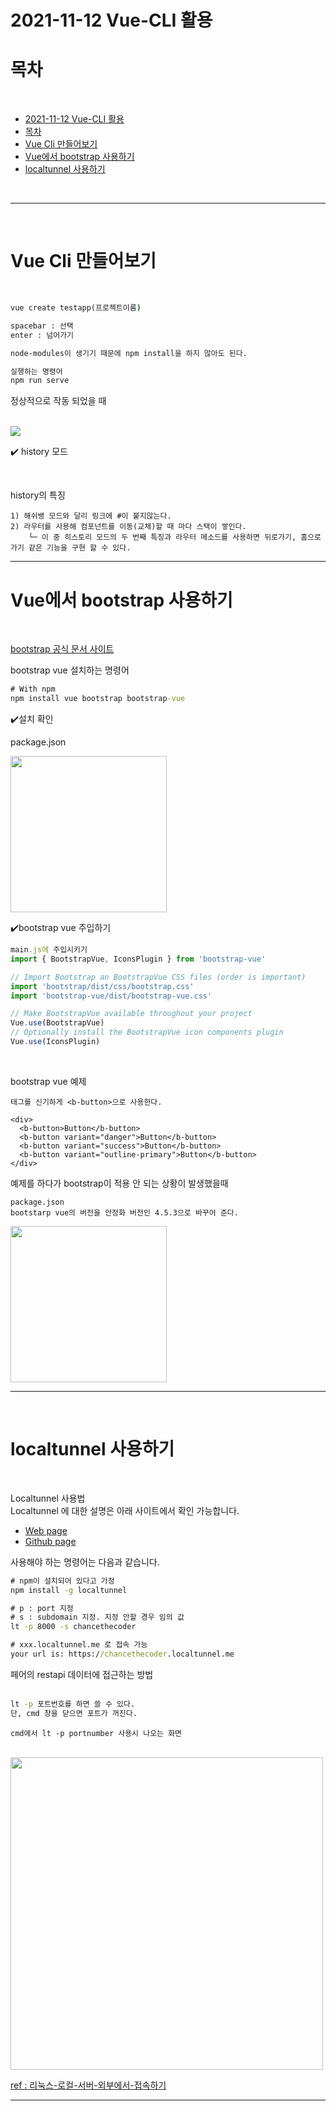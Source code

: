 # 2021-11-12 Vue-CLI 활용

# 목차  
<br>

- [2021-11-12 Vue-CLI 활용](#2021-11-12-vue-cli-활용)
- [목차](#목차)
- [Vue Cli 만들어보기](#vue-cli-만들어보기)
- [Vue에서 bootstrap 사용하기](#vue에서-bootstrap-사용하기)
- [localtunnel 사용하기](#localtunnel-사용하기)

<br>

--- 

<br>

# Vue Cli 만들어보기

<br>

```cmd
vue create testapp(프로젝트이름)

spacebar : 선택
enter : 넘어가기

node-modules이 생기기 때문에 npm install을 하지 않아도 된다.

실행하는 명령어
npm run serve

```
  
정상적으로 작동 되었을 때  
<br>

<img src='https://user-images.githubusercontent.com/44612896/141388786-208b6083-e57a-4b99-8c58-12e14739a465.png'>

<br>

✔️ history 모드  

<br>

history의 특징  
```
1) 해쉬뱅 모드와 달리 링크에 #이 붙지않는다.
2) 라우터를 사용해 컴포넌트를 이동(교체)할 때 마다 스택이 쌓인다.
    └─ 이 중 히스토리 모드의 두 번째 특징과 라우터 메소드를 사용하면 뒤로가기, 홈으로 가기 같은 기능을 구현 할 수 있다.
```

---

# Vue에서 bootstrap 사용하기

<br>

[bootstrap 공식 문서 사이트](https://bootstrap-vue.org/docs/#using-module-bundlers)  

bootstrap vue 설치하는 명령어

```cmd
# With npm
npm install vue bootstrap bootstrap-vue
```

✔️설치 확인  

package.json

<img src='https://user-images.githubusercontent.com/44612896/141389285-d4e8ad64-0513-479e-9025-b98cb2fba643.png' width="250">


<br>

✔️bootstrap vue 주입하기

```js
main.js에 주입시키기
import { BootstrapVue, IconsPlugin } from 'bootstrap-vue'

// Import Bootstrap an BootstrapVue CSS files (order is important)
import 'bootstrap/dist/css/bootstrap.css'
import 'bootstrap-vue/dist/bootstrap-vue.css'

// Make BootstrapVue available throughout your project
Vue.use(BootstrapVue)
// Optionally install the BootstrapVue icon components plugin
Vue.use(IconsPlugin)
```

<br>

bootstrap vue 예제

```
태그를 신기하게 <b-button>으로 사용한다.

<div>
  <b-button>Button</b-button>
  <b-button variant="danger">Button</b-button>
  <b-button variant="success">Button</b-button>
  <b-button variant="outline-primary">Button</b-button>
</div>
```

예제를 하다가 bootstrap이 적용 안 되는 상황이 발생했을때  

```
package.json 
bootstarp vue의 버전을 안정화 버전인 4.5.3으로 바꾸어 준다.
```

<img src="https://user-images.githubusercontent.com/44612896/141390308-79563d2d-4878-4c5c-8c32-ce2a35916ccb.png" width="250">

---

<br>


# localtunnel 사용하기
<br>

Localtunnel 사용법  
Localtunnel 에 대한 설명은 아래 사이트에서 확인 가능합니다. 

- [Web page](https://localtunnel.github.io/www/)
- [Github page](https://github.com/localtunnel/localtunnel)


사용해야 하는 명령어는 다음과 같습니다.  

```cmd
# npm이 설치되어 있다고 가정
npm install -g localtunnel

# p : port 지정
# s : subdomain 지정. 지정 안할 경우 임의 값
lt -p 8000 -s chancethecoder

# xxx.localtunnel.me 로 접속 가능
your url is: https://chancethecoder.localtunnel.me
```

페어의 restapi 데이터에 접근하는 방법  
<br>

```cmd
lt -p 포트번호를 하면 쓸 수 있다.
단, cmd 창을 닫으면 포트가 꺼진다.
```

`cmd에서 lt -p portnumber 사용시 나오는 화면`  

<br>

<img src="https://user-images.githubusercontent.com/44612896/141392451-451db954-1fef-4575-8ac4-e82f0e3781e7.png" width="500">


[ref : 리눅스-로컬-서버-외부에서-접속하기](https://chancethecoder.tistory.com/entry/%EB%A6%AC%EB%88%85%EC%8A%A4-%EB%A1%9C%EC%BB%AC-%EC%84%9C%EB%B2%84-%EC%99%B8%EB%B6%80%EC%97%90%EC%84%9C-%EC%A0%91%EC%86%8D%ED%95%98%EA%B8%B0-localtunnel)

---

